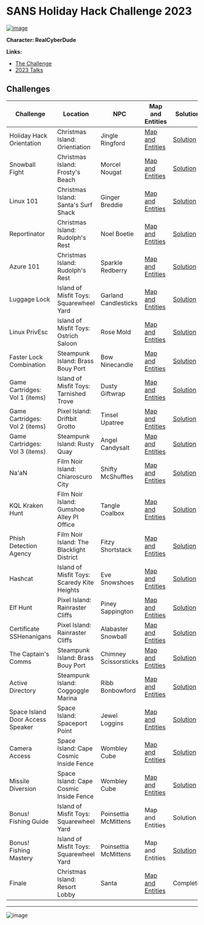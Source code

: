 # SANS Holiday Hack Challenge 2023

[![image](https://github.com/FuzzyKittens/holiday-hack-challenge/assets/22179547/81b91106-98b5-449c-bb9a-844361aa36cb)](https://www.sans.org/mlp/holiday-hack-challenge-2023/)

**Character: RealCyberDude**

**Links:**

- [The Challenge](https://www.sans.org/mlp/holiday-hack-challenge-2023/)
- [2023 Talks](https://www.youtube.com/playlist?list=PLjLd1hNA7YVyk7rsw8xsSTJtAr0l2RPm8)


## Challenges
| Challenge | Location | NPC | Map and Entities | Solution |
| --- | --- | --- | --- | --- |
| Holiday Hack Orientation | Christmas Island: Orientiation | Jingle Ringford | [Map and Entities](/maps/staging.md) | [Solution](/objectives/orientation.md) |
| Snowball Fight | Christmas Island: Frosty's Beach | Morcel Nougat | [Map and Entities](/maps/ci-frostysbeach.md) | [Solution](/objectives/snowball-fight.md) |
| Linux 101 | Christmas Island: Santa's Surf Shack | Ginger Breddie | [Map and Entities](/maps/ci-santassurfshack.md) | [Solution](/objectives/linux-101.md) |
| Reportinator | Christmas Island: Rudolph's Rest | Noel Boetie | [Map and Entities](/maps/ci-rudolphsrest.md) | [Solution](/objectives/reportinator.md) |
| Azure 101 | Christmas Island: Rudolph's Rest | Sparkle Redberry | [Map and Entities](/maps/ci-rudolphsrest.md) | [Solution](/objectives/azure-101.md) |
| Luggage Lock | Island of Misfit Toys: Squarewheel Yard | Garland Candlesticks | [Map and Entities](/maps/imt-squarewheelyard.md) | [Solution](/objectives/luggage-lock.md) |
| Linux PrivEsc | Island of Misfit Toys: Ostrich Saloon | Rose Mold | [Map and Entities](/maps/imt-ostrichsaloon.md) | [Solution](/objectives/linux-privesc.md) |
| Faster Lock Combination | Steampunk Island: Brass Bouy Port | Bow Ninecandle | [Map and Entities](/maps/spi-brassbouyport.md) | [Solution](/objectives/faster-lock-combination.md) |
| Game Cartridges: Vol 1 (items) | Island of Misfit Toys: Tarnished Trove | Dusty Giftwrap | [Map and Entities](/maps/imt-tarnishedtrove.md) | [Solution](/objectives/game-cartridges-vol1.md) |
| Game Cartridges: Vol 2 (items) | Pixel Island: Driftbit Grotto | Tinsel Upatree | [Map and Entities](/maps/pi-driftbitgrotto.md) | [Solution](/objectives/game-cartridges-vol2.md) |
| Game Cartridges: Vol 3 (items) | Steampunk Island: Rusty Quay | Angel Candysalt | [Map and Entities](/maps/spi-rustyquay.md) | [Solution](/objectives/game-cartridges-vol3.md) |
| Na'aN | Film Noir Island: Chiaroscuro City | Shifty McShuffles | [Map and Entities](/maps/fni-chiaroscurocity.md) | [Solution](/objectives/naan.md) |
| KQL Kraken Hunt | Film Noir Island: Gumshoe Alley PI Office | Tangle Coalbox | [Map and Entities](/maps/fni-gumshoealleypioffice.md) | [Solution](/objectives/kql-kraken-hunt.md) |
| Phish Detection Agency | Film Noir Island: The Blacklight District | Fitzy Shortstack | [Map and Entities](/maps/fni-theblacklightdistrict.md) | [Solution](/objectives/phish-detection-agency.md) |
| Hashcat | Island of Misfit Toys: Scaredy Kite Heights | Eve Snowshoes | [Map and Entities](/maps/imt-scaredykiteheights.md) | [Solution](/objectives/hashcat.md) |
| Elf Hunt | Pixel Island: Rainraster Cliffs | Piney Sappington | [Map and Entities](/maps/pi-rainrastercliffs.md) | [Solution](/objectives/elf-hunt.md) |
| Certificate SSHenanigans | Pixel Island: Rainraster Cliffs | Alabaster Snowball | [Map and Entities](/maps/pi-rainrastercliffs.md) | [Solution](/objectives/certificate-sshenanigans.md) |
| The Captain's Comms | Steampunk Island: Brass Bouy Port | Chimney Scissorsticks | [Map and Entities](/maps/spi-brassbouyport.md) | [Solution](/objectives/captains-coms.md) |
| Active Directory | Steampunk Island: Coggoggle Marina | Ribb Bonbowford | [Map and Entities](/maps/spi-coggogglemarina.md) | [Solution](/objectives/active-directory.md) |
| Space Island Door Access Speaker | Space Island: Spaceport Point | Jewel Loggins | [Map and Entities](/maps/si-spaceportpoint.md) | [Solution](/objectives/door-access-speaker.md) |
| Camera Access | Space Island: Cape Cosmic Inside Fence | Wombley Cube | [Map and Entities](/maps/si-capecosmic_inside.md) | [Solution](/objectives/camera-access.md) |
| Missile Diversion | Space Island: Cape Cosmic Inside Fence | Wombley Cube | [Map and Entities](/maps/si-capecosmic_inside.md) | [Solution](/objectives/missile-diversion.md) |
| Bonus! Fishing Guide | Island of Misfit Toys: Squarewheel Yard | Poinsettia McMittens | Map and Entities | Solution |
| Bonus! Fishing Mastery | Island of Misfit Toys: Squarewheel Yard | Poinsettia McMittens | Map and Entities | [Solution](/objectives/bonus-fishing-mastery.md) |
| Finale | Christmas Island: Resort Lobby | Santa | [Map and Entities](/maps/ci-sandcastle_lobby_finale.md) | Complete! |

---

![image](https://github.com/FuzzyKittens/holiday-hack-challenge/assets/22179547/c405acef-f415-4777-8d77-d68ebc2d6bf4)

